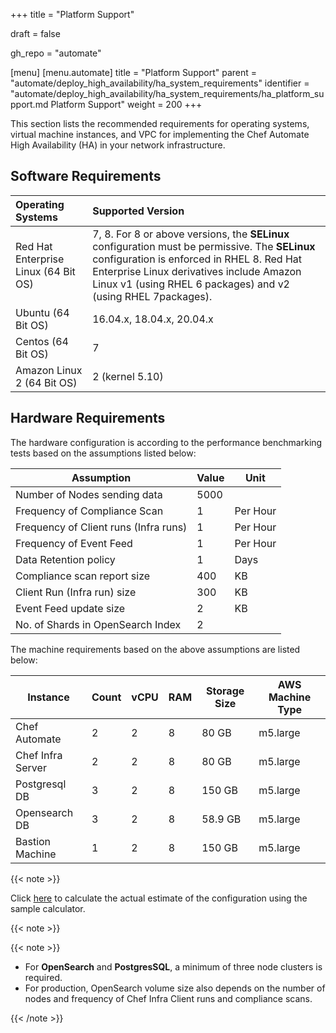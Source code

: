 +++
title = "Platform Support"

draft = false

gh_repo = "automate"

[menu]
  [menu.automate]
    title = "Platform Support"
    parent = "automate/deploy_high_availability/ha_system_requirements"
    identifier = "automate/deploy_high_availability/ha_system_requirements/ha_platform_support.md Platform Support"
    weight = 200
+++

This section lists the recommended requirements for operating systems, virtual machine instances, and VPC for implementing the Chef Automate High Availability (HA) in your network infrastructure.

## Software Requirements

| Operating Systems                        | Supported Version         |
| :--------------------------------------  | :-----------------------  |
| Red Hat Enterprise Linux (64 Bit OS)     | 7, 8. For 8 or above versions, the **SELinux** configuration must be permissive. The **SELinux** configuration is enforced in RHEL 8. Red Hat Enterprise Linux derivatives include Amazon Linux v1 (using RHEL 6 packages) and v2 (using RHEL 7packages). |
| Ubuntu (64 Bit OS)                       | 16.04.x, 18.04.x, 20.04.x |
| Centos (64 Bit OS)                       | 7                         |
| Amazon Linux 2 (64 Bit OS)               | 2 (kernel 5.10)           |

## Hardware Requirements

The hardware configuration is according to the performance benchmarking tests based on the assumptions listed below:

| Assumption                            | Value | Unit     |
|---------------------------------------|-------|----------|
| Number of Nodes sending data          | 5000  |          |
| Frequency of Compliance Scan          | 1     | Per Hour |
| Frequency of Client runs (Infra runs) | 1     | Per Hour |
| Frequency of Event Feed               | 1     | Per Hour |
| Data Retention policy                 | 1     | Days     |
| Compliance scan report size           | 400   | KB       |
| Client Run (Infra run) size           | 300   | KB       |
| Event Feed update size                | 2     | KB       |
| No. of Shards in OpenSearch Index     | 2     |

The machine requirements based on the above assumptions are listed below:

| Instance          | Count | vCPU | RAM | Storage Size | AWS Machine Type |
|-------------------|-------|------|-----|--------------|------------------|
| Chef Automate     | 2     | 2    | 8   | 80 GB        | m5.large         |
| Chef Infra Server | 2     | 2    | 8   | 80 GB        | m5.large         |
| Postgresql DB     | 3     | 2    | 8   | 150 GB       | m5.large         |
| Opensearch DB     | 3     | 2    | 8   | 58.9 GB      | m5.large         |
| Bastion Machine   | 1     | 2    | 8   | 150 GB       | m5.large         |

{{< note >}}

Click [here](/calculator/automate_ha_hardware_calculator.xlsx) to calculate the actual estimate of the configuration using the sample calculator.

{{< note >}}

{{< note >}}

- For **OpenSearch** and **PostgresSQL**, a minimum of three node clusters is required.
- For production, OpenSearch volume size also depends on the number of nodes and frequency of Chef Infra Client runs and compliance scans.

{{< /note >}}
